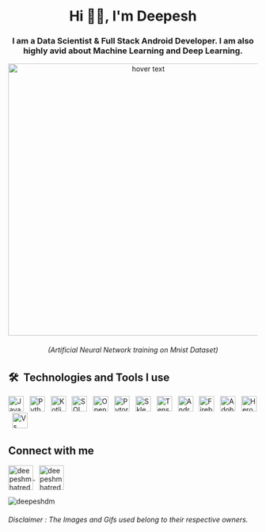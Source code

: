 <h1 align="center">Hi 🙋‍♂️, I'm Deepesh</h1>
<h3 align="center">I am a Data Scientist & Full Stack Android Developer. I am also highly avid about Machine Learning and Deep Learning.</h3>

<p align="center">
  <img src="/Gifs/FearlessBewitchedGrouper-size_restricted.gif" width="550" title="hover text">
  <h6 align="center">(Artificial Neural Network training on Mnist Dataset)</h6>
</p>

## 🛠  Technologies and Tools I use

[tech_tools_anchor]: #--

[<img src="https://img.shields.io/badge/Java-282C34?logo=java&logoColor=#007396" alt="Java logo" title="Java" height="31" />][tech_tools_anchor]
&nbsp;
[<img src="https://img.shields.io/badge/Python-282C34?logo=python&logoColor=#3776AB" alt="Python logo" title="Python" height="31" />][tech_tools_anchor]
&nbsp;
[<img src="https://img.shields.io/badge/Kotlin-282C34?logo=kotlin&logoColor=766DB2" alt="Kotlin logo" title="Kotlin" height="31" />][tech_tools_anchor]
&nbsp;
[<img src="https://img.shields.io/badge/SQL-282C34?logo=SQLite&logoColor=#4479A1" alt="SQL logo" title="CSS3" height="31" />][tech_tools_anchor]
&nbsp;
[<img src="https://img.shields.io/badge/OpenCV-282C34?logo=opencv&logoColor=#5C3EE8" alt="OpenCv logo" title="OpenCV" height="31" />][tech_tools_anchor]
&nbsp;
[<img src="https://img.shields.io/badge/Pytorch-282C34?logo=pytorch&logoColor=#EE4C2C" alt="Pytorch logo" title="Pytorch" height="31" />][tech_tools_anchor]
&nbsp;
[<img src="https://img.shields.io/badge/SkLearn-282C34?logo=scikit-learn&logoColor=#F7931EC" alt="Sklearn logo" title="SkLearn" height="31" />][tech_tools_anchor]
&nbsp;
[<img src="https://img.shields.io/badge/Tensorflow-282C34?logo=Tensorflow&logoColor=#FF6F00" alt="Tensorflow logo" title="Tensorflow" height="31" />][tech_tools_anchor]
&nbsp;
[<img src="https://img.shields.io/badge/Android-282C34?logo=Android&logoColor=#3DDC84" alt="Android logo" title="Android" height="31" />][tech_tools_anchor]
&nbsp;
[<img src="https://img.shields.io/badge/Firebase-282C34?logo=Firebase&logoColor=#FFCA28" alt="Firebase logo" title="Firebase" height="31" />][tech_tools_anchor]
&nbsp;
[<img src="https://img.shields.io/badge/AdobeXD-282C34?logo=AdobeXd&logoColor=#FF61F6" alt="Adobe XD" title="Adobe XD" height="31" />][tech_tools_anchor]
&nbsp;
[<img src="https://img.shields.io/badge/Heroku-282C34?logo=Heroku&logoColor=#430098" alt="Heroku logo" title="Heroku" height="31" />][tech_tools_anchor]
&nbsp;
[<img src="https://img.shields.io/badge/VS Code-282C34?logo=VisualStudioCode&logoColor=007ACC" alt="Vs Code logo" title="VS Code" height="31" />][tech_tools_anchor]


## Connect with me
<p align="left">
<a href="https://twitter.com/deepeshmhatredm" target="blank">
  <img  width="50" height="50" align="center" src="https://www.vectorlogo.zone/logos/twitter/twitter-tile.svg" alt="deepeshmhatredm" />
  </a>
  &nbsp;
  <a href="https://mail.google.com/mail/?view=cm&source=mailto&to=[deepeshmhatre133@gmail.com]" target="blank">
  <img width="50" height="50" align="center" src="https://www.vectorlogo.zone/logos/gmail/gmail-tile.svg" alt="deepeshmhatredm" />
  </a>
</p>

<p>
  <img align="center" src="https://github-readme-stats.vercel.app/api?username=deepeshdm&show_icons=true&locale=en" alt="deepeshdm" />
</p>

<h6>Disclaimer : The Images and Gifs used belong to their respective owners.</h6>
